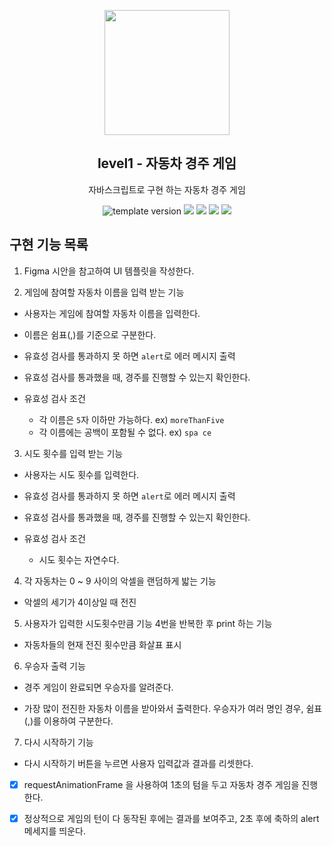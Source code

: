 <p align="middle" >
  <img width="200px;" src="https://user-images.githubusercontent.com/50367798/106415730-2645a280-6493-11eb-876c-ef7172652261.png"/>
</p>
<h2 align="middle">level1 - 자동차 경주 게임</h2>
<p align="middle">자바스크립트로 구현 하는 자동차 경주 게임</p>
<p align="middle">
  <img src="https://img.shields.io/badge/version-1.0.0-blue?style=flat-square" alt="template version"/>
  <img src="https://img.shields.io/badge/language-html-red.svg?style=flat-square"/>
  <img src="https://img.shields.io/badge/language-css-blue.svg?style=flat-square"/>
  <img src="https://img.shields.io/badge/language-js-yellow.svg?style=flat-square"/>
  <img src="https://img.shields.io/badge/license-MIT-brightgreen.svg?style=flat-square"/>
</p>

## 구현 기능 목록

1. Figma 시안을 참고하여 UI 템플릿을 작성한다.

2. 게임에 참여할 자동차 이름을 입력 받는 기능

-   사용자는 게임에 참여할 자동차 이름을 입력한다.

-   이름은 쉼표(,)를 기준으로 구분한다.

-   유효성 검사를 통과하지 못 하면 `alert`로 에러 메시지 출력

-   유효성 검사를 통과했을 때, 경주를 진행할 수 있는지 확인한다.

-   유효성 검사 조건
    -   각 이름은 `5`자 이하만 가능하다. ex) `moreThanFive`
    -   각 이름에는 공백이 포함될 수 없다. ex) `spa ce`

3. 시도 횟수를 입력 받는 기능

-   사용자는 시도 횟수를 입력한다.

-   유효성 검사를 통과하지 못 하면 `alert`로 에러 메시지 출력

-   유효성 검사를 통과했을 때, 경주를 진행할 수 있는지 확인한다.

-   유효성 검사 조건
    -   시도 횟수는 자연수다.

4. 각 자동차는 0 ~ 9 사이의 악셀을 랜덤하게 밟는 기능

-   악셀의 세기가 4이상일 때 전진

5. 사용자가 입력한 시도횟수만큼 기능 4번을 반복한 후 print 하는 기능

-   자동차들의 현재 전진 횟수만큼 화살표 표시

6. 우승자 출력 기능

-   경주 게임이 완료되면 우승자를 알려준다.

-   가장 많이 전진한 자동차 이름을 받아와서 출력한다. 우승자가 여러 명인 경우, 쉼표(,)를 이용하여 구분한다.

7. 다시 시작하기 기능

-   다시 시작하기 버튼을 누르면 사용자 입력값과 결과를 리셋한다.

-   [x] requestAnimationFrame 을 사용하여 1초의 텀을 두고 자동차 경주 게임을 진행한다.

-   [x] 정상적으로 게임의 턴이 다 동작된 후에는 결과를 보여주고, 2초 후에 축하의 alert 메세지를 띄운다.
